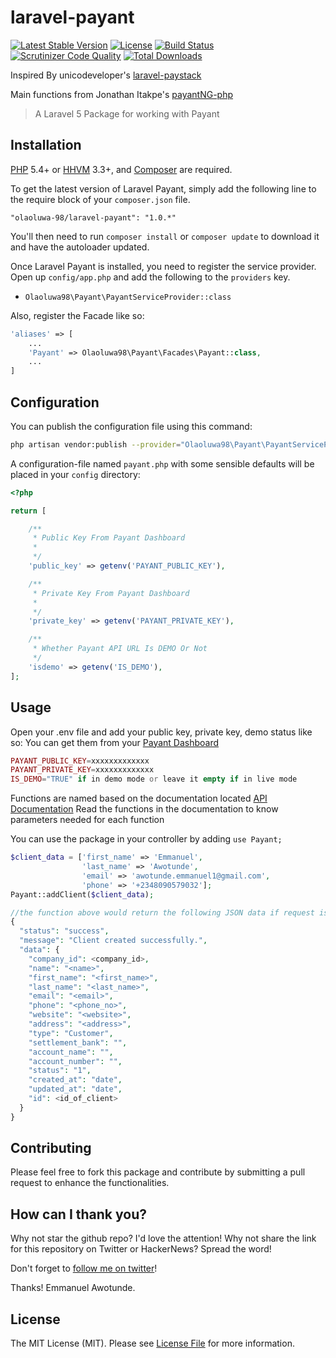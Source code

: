 # laravel-payant

[![Latest Stable Version](https://poser.pugx.org/olaoluwa-98/laravel-payant/v/stable.svg)](https://packagist.org/packages/olaoluwa-98/laravel-payant)
[![License](https://poser.pugx.org/olaoluwa-98/laravel-payant/license.svg)](LICENSE.md)
[![Build Status](https://img.shields.io/travis/olaoluwa-98/laravel-payant.svg)](https://travis-ci.org/olaoluwa-98/laravel-payant)
[![Scrutinizer Code Quality](https://scrutinizer-ci.com/g/olaoluwa-98/laravel-payant/badges/quality-score.png?b=master)](https://scrutinizer-ci.com/g/olaoluwa-98/laravel-payant/?branch=master)
[![Total Downloads](https://img.shields.io/packagist/dt/olaoluwa-98/laravel-payant.svg?style=flat-square)](https://packagist.org/packages/olaoluwa-98/laravel-payant)

Inspired By unicodeveloper's [laravel-paystack](https://github.com/unicodeveloper/laravel-paystack)

Main functions from Jonathan Itakpe's [payantNG-php](https://github.com/JonathanItakpe/payantNG-php)

> A Laravel 5 Package for working with Payant

## Installation

[PHP](https://php.net) 5.4+ or [HHVM](http://hhvm.com) 3.3+, and [Composer](https://getcomposer.org) are required.

To get the latest version of Laravel Payant, simply add the following line to the require block of your `composer.json` file.

```
"olaoluwa-98/laravel-payant": "1.0.*"
```

You'll then need to run `composer install` or `composer update` to download it and have the autoloader updated.

Once Laravel Payant is installed, you need to register the service provider. Open up `config/app.php` and add the following to the `providers` key.

* `Olaoluwa98\Payant\PayantServiceProvider::class`

Also, register the Facade like so:

```php
'aliases' => [
    ...
    'Payant' => Olaoluwa98\Payant\Facades\Payant::class,
    ...
]
```

## Configuration

You can publish the configuration file using this command:

```bash
php artisan vendor:publish --provider="Olaoluwa98\Payant\PayantServiceProvider"
```

A configuration-file named `payant.php` with some sensible defaults will be placed in your `config` directory:

```php
<?php

return [

    /**
     * Public Key From Payant Dashboard
     *
     */
    'public_key' => getenv('PAYANT_PUBLIC_KEY'),

    /**
     * Private Key From Payant Dashboard
     *
     */
    'private_key' => getenv('PAYANT_PRIVATE_KEY'),

    /**
     * Whether Payant API URL Is DEMO Or Not
     */
    'isdemo' => getenv('IS_DEMO'),
];
```

## Usage

Open your .env file and add your public key, private key, demo status like so:
You can get them from your [Payant Dashboard](https://payant.ng/settings/developer)

```php
PAYANT_PUBLIC_KEY=xxxxxxxxxxxxx
PAYANT_PRIVATE_KEY=xxxxxxxxxxxxx
IS_DEMO="TRUE" if in demo mode or leave it empty if in live mode
```

Functions are named based on the documentation located [API Documentation](https://developers.payant.ng/overview)
Read the functions in the documentation to know parameters needed for each function

You can use the package in your controller by adding `use Payant;`

```php
$client_data = ['first_name' => 'Emmanuel',
                'last_name' => 'Awotunde',
                'email' => 'awotunde.emmanuel1@gmail.com',
                'phone' => '+2348090579032'];
Payant::addClient($client_data);

//the function above would return the following JSON data if request is successful
{
  "status": "success",
  "message": "Client created successfully.",
  "data": {
    "company_id": <company_id>,
    "name": "<name>",
    "first_name": "<first_name>",
    "last_name": "<last_name>",
    "email": "<email>",
    "phone": "<phone_no>",
    "website": "<website>",
    "address": "<address>",
    "type": "Customer",
    "settlement_bank": "",
    "account_name": "",
    "account_number": "",
    "status": "1",
    "created_at": "date",
    "updated_at": "date",
    "id": <id_of_client>
  }
}
```

## Contributing

Please feel free to fork this package and contribute by submitting a pull request to enhance the functionalities.

## How can I thank you?

Why not star the github repo? I'd love the attention! Why not share the link for this repository on Twitter or HackerNews? Spread the word!

Don't forget to [follow me on twitter](https://twitter.com/olaoluwa_98)!

Thanks!
Emmanuel Awotunde.

## License

The MIT License (MIT). Please see [License File](LICENSE.md) for more information.
